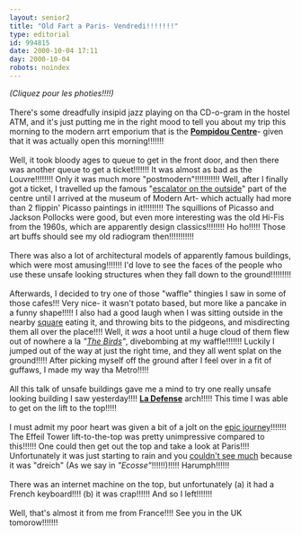 ```yaml
---
layout: senior2
title: "Old Fart a Paris- Vendredi!!!!!!!"
type: editorial
id: 994815
date: 2000-10-04 17:11
day: 2000-10-04
robots: noindex
---
```

<i>(Cliquez pour les photies!!!!)</i> <br/> <br/>There's some dreadfully insipid jazz playing on tha CD-o-gram in the hostel ATM, and it's just putting me in the right mood to tell you about my trip this morning to the modern arrt emporium that is the <b><a href="http://www.seniordads.fsnet.co.uk/seniordads/features/citizen/v2/paris/pompidou/pompi.jpg">Pompidou Centre</a></b>- given that it was actually open this morning!!!!!!!<br/> <br/>Well, it took bloody ages to queue to get in the front door, and then there was another queue to get a ticket!!!!!!! It was almost as bad as the Louvre!!!!!!!! Only it was much more "postmodern"!!!!!!!!!!! Well, after I finally got a ticket, I travelled up the famous "<a href="http://www.seniordads.fsnet.co.uk/seniordads/features/citizen/v2/paris/pompidou/escalators.jpg">escalator on the outside</a>" part of the centre until I arrived at the museum of Modern Art- which actually had more than 2 flippin' Picasso paintings in it!!!!!!!!! The squillions of Picasso and Jackson Pollocks were good, but even more interesting was the old Hi-Fis from the 1960s, which are apparently design classics!!!!!!!! Ho ho!!!!! Those art buffs should see my old radiogram then!!!!!!!!!!! <br/> <br/>There was also a lot of architectural models of apparently famous buildings, which were most amusing!!!!!!! I'd love to see the faces of the people who use these unsafe looking structures when they fall down to the ground!!!!!!!!!<br/> <br/>Afterwards, I decided to try one of those "waffle" thingies I saw in some of those cafes!!! Very nice- it wasn't potato based, but more like a pancake in a funny shape!!!!! I also had a good laugh when I was sitting outside in the nearby <a href="http://www.seniordads.fsnet.co.uk/seniordads/features/citizen/v2/paris/pompidou/square.jpg">square</a> eating it, and throwing bits to the pidgeons, and misdirecting them all over the place!!!! Well, it <i>was</i> a hoot until a huge cloud of them flew out of nowhere a la <i>"<a href="http://www.seniordads.fsnet.co.uk/seniordads/features/citizen/v2/paris/pompidou/birds.jpg">The Birds</a>"</i>, divebombing at my waffle!!!!!!! Luckily I jumped out of the way at just the right time, and they all went splat on the ground!!!!! After picking myself off the ground after I feel over in a fit of guffaws, I made my way tha Metro!!!!!<br/> <br/>All this talk of unsafe buildings gave me a mind to try one really unsafe looking building I saw yesterday!!!! <b><a href="http://www.seniordads.fsnet.co.uk/seniordads/features/citizen/v2/paris/defence/defence_arch.jpg">La Defense</a></b> arch!!!!! This time I was able to get on the lift to the top!!!!!<br/> <br/>I must admit my poor heart was given a bit of a jolt on the <a href="http://www.seniordads.fsnet.co.uk/seniordads/features/citizen/v2/paris/defence/lift.jpg">epic journey</a>!!!!!!! The Effeil Tower lift-to-the-top was pretty unimpressive compared to this!!!!!! One could then get out the top and take a look at Paris!!!! Unfortunately it was just starting to rain and you <a href="http://www.seniordads.fsnet.co.uk/seniordads/features/citizen/v2/paris/defence/defence_view.jpg">couldn't see much</a> because it was "dreich" (As we say in <i>"Ecosse"</i>!!!!!!)!!!!! Harumph!!!!!! <br/> <br/>There was an internet machine on the top, but unfortunately (a) it had a French keyboard!!!! (b) it was crap!!!!!! And so I left!!!!!!!<br/> <br/>Well, that's almost it from me from France!!!! See you in the UK tomorow!!!!!!!
